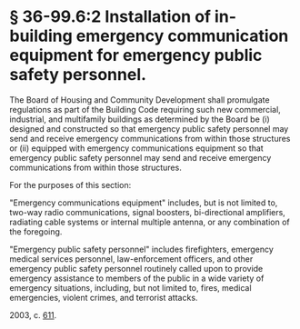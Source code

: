 # § 36-99.6:2 Installation of in-building emergency communication equipment for emergency public safety personnel.

<p>The Board of Housing and Community Development shall promulgate regulations as part of the Building Code requiring such new commercial, industrial, and multifamily buildings as determined by the Board be (i) designed and constructed so that emergency public safety personnel may send and receive emergency communications from within those structures or (ii) equipped with emergency communications equipment so that emergency public safety personnel may send and receive emergency communications from within those structures.</p><p>For the purposes of this section:</p><p>"Emergency communications equipment" includes, but is not limited to, two-way radio communications, signal boosters, bi-directional amplifiers, radiating cable systems or internal multiple antenna, or any combination of the foregoing.</p><p>"Emergency public safety personnel" includes firefighters, emergency medical services personnel, law-enforcement officers, and other emergency public safety personnel routinely called upon to provide emergency assistance to members of the public in a wide variety of emergency situations, including, but not limited to, fires, medical emergencies, violent crimes, and terrorist attacks.</p><p>2003, c. <a href='http://lis.virginia.gov/cgi-bin/legp604.exe?031+ful+CHAP0611'>611</a>.</p>